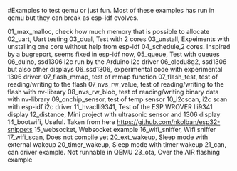 #Examples to test qemu or just fun.
Most of these examples has run in qemu but they can break as
esp-idf evolves.

01_max_malloc, check how much memory that is possible to allocate
02_uart, Uart testing
03_dual, Test with 2 cores
03_unstall, Expeiments with unstalling one core without help from esp-idf
04_schedule,2 cores. Inspired by a bugreport, seems fixed in esp-idf now,
05_queue, Test with queues
06_duino, ssd1306 i2c run by the Arduino i2c driver
06_oledu8g2, ssd1306 but also other displays
06_ssd1306, experimental code with experimental 1306 driver.
07_flash_mmap, test of mmap function
07_flash_test, test of reading/writing to the flash
07_nvs_rw_value, test of reading/writing to the flash with nv-library 
08_nvs_rw_blob, test of reading/writing binary data with nv-library 
09_onchip_sensor, test of temp sensor
10_i2cscan, i2c scan with esp-idf i2c driver
11_hvacIli9341, Test of the ESP WROVER Ili9341 display
12_distance, Mini project with ultrasonic sensor and 1306 display
14_bootwifi, Useful. Taken from here https://github.com/nkolban/esp32-snippets
15_websocket, Websocket example
16_wifi_sniffer, Wifi sniffer
17_wifi_scan, Does not compile yet
20_ext_wakeup, Sleep mode with external wakeup
20_timer_wakeup, Sleep mode with timer wakeup
21_can, can driver example. Not runnable in QEMU
23_ota, Over the AIR flashing example


